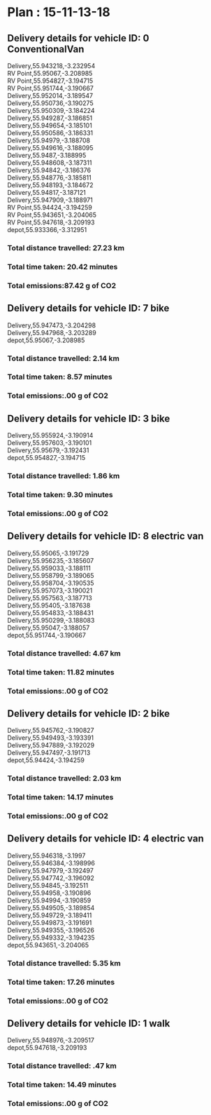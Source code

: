 # Plan : 15-11-13-18
## Delivery details for vehicle ID: 0 ConventionalVan 
Delivery,55.943218,-3.232954<br>RV Point,55.95067,-3.208985<br>RV Point,55.954827,-3.194715<br>RV Point,55.951744,-3.190667<br>Delivery,55.952014,-3.189547<br>Delivery,55.950736,-3.190275<br>Delivery,55.950309,-3.184224<br>Delivery,55.949287,-3.186851<br>Delivery,55.949654,-3.185101<br>Delivery,55.950586,-3.186331<br>Delivery,55.94979,-3.188708<br>Delivery,55.949616,-3.188095<br>Delivery,55.9487,-3.188995<br>Delivery,55.948608,-3.187311<br>Delivery,55.94842,-3.186376<br>Delivery,55.948776,-3.185811<br>Delivery,55.948193,-3.184672<br>Delivery,55.94817,-3.187121<br>Delivery,55.947909,-3.188971<br>RV Point,55.94424,-3.194259<br>RV Point,55.943651,-3.204065<br>RV Point,55.947618,-3.209193<br>depot,55.933366,-3.312951<br>
### Total distance travelled: 27.23 km 
### Total time taken: 20.42 minutes 
### Total emissions:87.42 g of CO2
## Delivery details for vehicle ID: 7 bike 
Delivery,55.947473,-3.204298<br>Delivery,55.947968,-3.203289<br>depot,55.95067,-3.208985<br>
### Total distance travelled: 2.14 km 
### Total time taken: 8.57 minutes 
### Total emissions:.00 g of CO2
## Delivery details for vehicle ID: 3 bike 
Delivery,55.955924,-3.190914<br>Delivery,55.957603,-3.190101<br>Delivery,55.95679,-3.192431<br>depot,55.954827,-3.194715<br>
### Total distance travelled: 1.86 km 
### Total time taken: 9.30 minutes 
### Total emissions:.00 g of CO2
## Delivery details for vehicle ID: 8 electric van 
Delivery,55.95065,-3.191729<br>Delivery,55.956235,-3.185607<br>Delivery,55.959033,-3.188111<br>Delivery,55.958799,-3.189065<br>Delivery,55.958704,-3.190535<br>Delivery,55.957073,-3.190021<br>Delivery,55.957563,-3.187713<br>Delivery,55.95405,-3.187638<br>Delivery,55.954833,-3.188431<br>Delivery,55.950299,-3.188083<br>Delivery,55.95047,-3.188057<br>depot,55.951744,-3.190667<br>
### Total distance travelled: 4.67 km 
### Total time taken: 11.82 minutes 
### Total emissions:.00 g of CO2
## Delivery details for vehicle ID: 2 bike 
Delivery,55.945762,-3.190827<br>Delivery,55.949493,-3.193391<br>Delivery,55.947889,-3.192029<br>Delivery,55.947497,-3.191713<br>depot,55.94424,-3.194259<br>
### Total distance travelled: 2.03 km 
### Total time taken: 14.17 minutes 
### Total emissions:.00 g of CO2
## Delivery details for vehicle ID: 4 electric van 
Delivery,55.946318,-3.1997<br>Delivery,55.946384,-3.198996<br>Delivery,55.947979,-3.192497<br>Delivery,55.947742,-3.196092<br>Delivery,55.94845,-3.192511<br>Delivery,55.94958,-3.190896<br>Delivery,55.94994,-3.190859<br>Delivery,55.949505,-3.189854<br>Delivery,55.949729,-3.189411<br>Delivery,55.949873,-3.191691<br>Delivery,55.949355,-3.196526<br>Delivery,55.949332,-3.194235<br>depot,55.943651,-3.204065<br>
### Total distance travelled: 5.35 km 
### Total time taken: 17.26 minutes 
### Total emissions:.00 g of CO2
## Delivery details for vehicle ID: 1 walk 
Delivery,55.948976,-3.209517<br>depot,55.947618,-3.209193<br>
### Total distance travelled: .47 km 
### Total time taken: 14.49 minutes 
### Total emissions:.00 g of CO2
